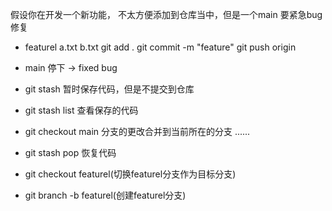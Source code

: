 假设你在开发一个新功能， 不太方便添加到仓库当中，但是一个main 要紧急bug修复

- featurel
 a.txt
 b.txt
 git add .
 git commit -m "feature"
 git push origin 
 
- main
 停下 -> fixed bug

- git stash
 暂时保存代码，但是不提交到仓库
 - git stash list 查看保存的代码
- git checkout main  分支的更改合并到当前所在的分支
 ......
- git stash pop 恢复代码

- git checkout featurel(切换featurel分支作为目标分支)
- git branch -b featurel(创建featurel分支)

